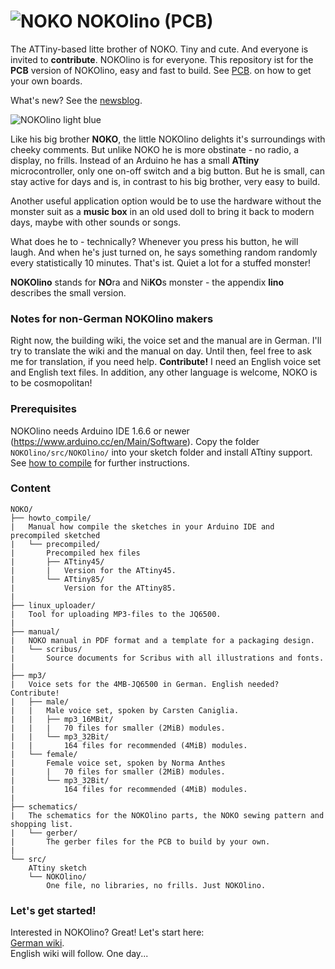 # ![NOKO](http://www.nikolairadke.de/NOKOlino_2/nokolino_klein.png) NOKOlino (PCB)

The ATTiny-based litte brother of NOKO. Tiny and cute. And everyone is invited to **contribute**. NOKOlino is for everyone. This repository ist for the **PCB** version of NOKOlino, easy and fast to build. See [PCB](https://github.com/NikolaiRadke/NOKOlino_2/tree/master/PCB.md). on how to get your own boards.  
  
What's new? See the [newsblog](https://github.com/NikolaiRadke/NOKOlino_2/tree/master/NEWS.md).   

![NOKOlino light blue](http://www.nikolairadke.de/NOKOlino_2/nokolino_wiki.png)
  
Like his big brother **NOKO**, the little NOKOlino delights it's surroundings with cheeky comments. But unlike NOKO he is more obstinate - no radio, a display, no frills. Instead of an Arduino he has a small **ATtiny** microcontroller, only one on-off switch and a big button. But he is small, can stay active for days and is, in contrast to his big brother, very easy to build.  
  
Another useful application option would be to use the hardware without the monster suit as a **music box** in an old used doll to bring it back to modern days, maybe with other sounds or songs.  

What does he to - technically? Whenever you press his button, he will laugh. And when he's just turned on, he says something random randomly every statistically 10 minutes. That's ist. Quiet a lot for a stuffed monster!  
  
**NOKOlino** stands for **NO**ra and Ni**KO**s monster - the appendix **lino** describes the small version.  
  
### Notes for non-German NOKOlino makers  
  
Right now, the building wiki, the voice set and the manual are in German. I'll try to translate the wiki and the manual on day. Until then, feel free to ask me for translation, if you need help. **Contribute!** I need an English voice set and English text files. In addition, any other language is welcome, NOKO is to be cosmopolitan!
  
### Prerequisites
  
NOKOlino needs Arduino IDE 1.6.6 or newer (https://www.arduino.cc/en/Main/Software). Copy the folder `NOKOlino/src/NOKOlino/` into your sketch folder and install ATtiny support. See [how to compile](https://github.com/NikolaiRadke/NOKOlino_2/tree/master/howto_compile) for further instructions. 
  
### Content

```
NOKO/
├── howto_compile/
|   Manual how compile the sketches in your Arduino IDE and precompiled sketched  
|   └── precompiled/
|       Precompiled hex files
|       ├── ATtiny45/
|       |   Version for the ATtiny45.
|       └── ATtiny85/
|           Version for the ATtiny85.
|
├── linux_uploader/
|   Tool for uploading MP3-files to the JQ6500.
|
├── manual/
|   NOKO manual in PDF format and a template for a packaging design.
|   └── scribus/
|       Source documents for Scribus with all illustrations and fonts.
|
├── mp3/
|   Voice sets for the 4MB-JQ6500 in German. English needed? Contribute!
|   ├── male/
|   |   Male voice set, spoken by Carsten Caniglia.
|   |   ├── mp3_16MBit/
|   |   |   70 files for smaller (2MiB) modules.
|   |   └── mp3_32Bit/
|   |       164 files for recommended (4MiB) modules.
|   └── female/
|       Female voice set, spoken by Norma Anthes
|       |   70 files for smaller (2MiB) modules.
|       └── mp3_32Bit/
|           164 files for recommended (4MiB) modules.
|
├── schematics/
|   The schematics for the NOKOlino parts, the NOKO sewing pattern and shopping list.
|   └── gerber/
|       The gerber files for the PCB to build by your own.
|
└── src/
    ATtiny sketch
    └── NOKOlino/
        One file, no libraries, no frills. Just NOKOlino. 
```
### Let's get started!

Interested in NOKOlino? Great! Let's start here:  
[German wiki](https://github.com/NikolaiRadke/NOKOlino_2/wiki).  
English wiki will follow. One day...
